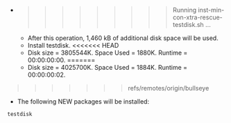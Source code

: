 * >>>>>>>>> Running inst-min-con-xtra-rescue-testdisk.sh ...
  * After this operation, 1,460 kB of additional disk space will be used.
  * Install testdisk.
<<<<<<< HEAD
  * Disk size = 3805544K. Space Used = 1880K. Runtime = 00:00:00:00.
=======
  * Disk size = 4025700K. Space Used = 1884K. Runtime = 00:00:00:02.
>>>>>>> refs/remotes/origin/bullseye
  * The following NEW packages will be installed:
  ```bash
testdisk
  ```
